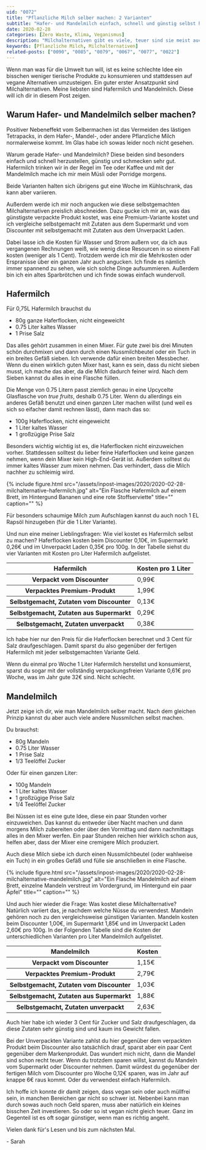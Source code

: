 ```yaml
---
uid: "0072"
title: "Pflanzliche Milch selber machen: 2 Varianten"
subtitle: "Hafer- und Mandelmilch einfach, schnell und günstig selbst herstellen."
date: 2020-02-28
categories: [Zero Waste, Klima, Veganismus]
description: "Milchalternativen gibt es viele, teuer sind sie meist auch. Dabei lässt sich pflanzliche Milch einfach und günstig selber machen."
keywords: [Pflanzliche Milch, Milchalternativen]
related-posts: ["0090", "0085", "0079", "0067", "0077", "0022"]
---
```

Wenn man was für die Umwelt tun will, ist es keine schlechte Idee ein bisschen weniger tierische Produkte zu konsumieren und stattdessen auf vegane Alternativen umzusteigen. Ein guter erster Ansatzpunkt sind Milchalternativen. Meine liebsten sind Hafermilch und Mandelmilch. Diese will ich dir in diesem Post zeigen.

## Warum Hafer- und Mandelmilch selber machen?
Positiver Nebeneffekt vom Selbermachen ist das Vermeiden des lästigen Tetrapacks, in dem Hafer-, Mandel-, oder andere Pflanzliche Milch normalerweise kommt. Im Glas habe ich sowas leider noch nicht gesehen.

Warum gerade Hafer- und Mandelmilch? Diese beiden sind besonders einfach und schnell herzustellen, günstig und schmecken sehr gut. Hafermilch trinken wir in der Regel im Tee oder Kaffee und mit der Mandelmilch mache ich mir mein Müsli oder Porridge morgens.

Beide Varianten halten sich übrigens gut eine Woche im Kühlschrank, das kann aber variieren.

Außerdem werde ich mir noch angucken wie diese selbstgemachten Milchalternativen preislich abschneiden. Dazu gucke ich mir an, was das günstigste verpackte Produkt kostet, was eine Premium-Variante kostet und ich vergleiche selbstgemacht mit Zutaten aus dem Supermarkt und vom Discounter mit selbstgemacht mit Zutaten aus dem Unverpackt Laden.

Dabei lasse ich die Kosten für Wasser und Strom außern vor, da ich aus vergangenen Rechnungen weiß, wie wenig diese Resourcen in so einem Fall kosten (weniger als 1 Cent). Trotzdem werde ich mir die Mehrkosten oder Erspranisse über ein ganzen Jahr auch angucken. Ich finde es nämlich immer spannend zu sehen, wie sich solche Dinge aufsummieren. Außerdem bin ich ein altes Sparbrötchen und ich finde sowas einfach wundervoll.

## Hafermilch
Für 0,75L Hafermilch brauchst du
- 80g ganze Haferflocken, nicht eingeweicht
- 0.75 Liter kaltes Wasser
- 1 Prise Salz

Das alles gehört zusammen in einen Mixer. Für gute zwei bis drei Minuten schön durchmixen und dann durch einen Nussmilchbeutel oder ein Tuch in ein breites Gefäß sieben. Ich verwende dafür einen breiten Messbecher. Wenn du einen wirklich guten Mixer hast, kann es sein, dass du nicht sieben musst, ich mache das aber, da die Milch dadurch feiner wird. Nach dem Sieben kannst du alles in eine Flasche füllen.

Die Menge von 0.75 Litern passt ziemlich genau in eine Upcycelte Glasflasche von _true fruits_, deshalb 0.75 Liter. Wenn du allerdings ein anderes Gefäß benutzt und einen ganzen Liter machen willst (und weil es sich so eifacher damit rechnen lässt), dann mach das so:
- 100g Haferflocken, nicht eingeweicht
- 1 Liter kaltes Wasser
- 1 großzügige Prise Salz

Besonders wichtig wichtig ist es, die Haferflocken nicht einzuweichen vorher. Stattdessen solltest du lieber feine Haferflocken und keine ganzen nehmen, wenn dein Mixer kein High-End-Gerät ist. Außerdem solltest du immer kaltes Wasser zum mixen nehmen. Das verhindert, dass die Milch nachher zu schleimig wird.

{% include figure.html src="/assets/inpost-images/2020/2020-02-28-milchalternative-hafermilch.jpg" alt="Ein Flasche Hafermilch auf einem Brett, im Hintergund Bananen und eine rote Stoffserviette" title="" caption="" %}

Für besonders schaumige Milch zum Aufschlagen kannst du auch noch 1 EL Rapsöl hinzugeben (für die 1 Liter Variante).

Und nun eine meiner Lieblingsfragen: Wie viel kostet es Hafermilch selbst zu machen? Haferflocken kosten beim Discounter 0,10€, im Supermarkt 0,26€ und im Unverpackt Laden 0,35€ pro 100g. In der Tabelle siehst du vier Varianten mit Kosten pro Liter Hafermilch aufgelistet.

<table>
  <thead>
    <tr>
      <th>Hafermilch</th>
      <th>Kosten pro 1 Liter</th>
    </tr>
  </thead>
  <tbody>
    <tr>
      <th>Verpackt vom Discounter</th>
      <td data-label="Kosten pro 1 Liter">0,99€</td>
    </tr>
    <tr>
      <th>Verpacktes Premium-Produkt</th>
      <td data-label="Kosten pro 1 Liter">1,99€</td>
    </tr>
    <tr>
      <th>Selbstgemacht, Zutaten vom Discounter</th>
      <td data-label="Kosten pro 1 Liter">0,13€</td>
    </tr>
    <tr>
      <th>Selbstgemacht, Zutaten aus Supermarkt</th>
      <td data-label="Kosten pro 1 Liter">0,29€</td>
    </tr>
    <tr>
      <th>Selbstgemacht, Zutaten unverpackt</th>
      <td data-label="Kosten pro 1 Liter">0,38€</td>
    </tr>
  </tbody>
</table>

Ich habe hier nur den Preis für die Haferflocken berechnet und 3 Cent für Salz draufgeschlagen. Damit sparst du also gegenüber der fertigen Hafermilch mit jeder selbstgemachten Variante Geld.

Wenn du einmal pro Woche 1 Liter Hafermilch herstellst und konsumierst, sparst du sogar mit der vollständig verpackungsfreien Variante 0,61€ pro Woche, was im Jahr gute 32€ sind. Nicht schlecht.

## Mandelmilch
Jetzt zeige ich dir, wie man Mandelmilch selber macht. Nach dem gleichen Prinzip kannst du aber auch viele andere Nussmilchen selbst machen.

Du brauchst:
- 80g Mandeln
- 0.75 Liter Wasser
- 1 Prise Salz
- 1/3 Teelöffel Zucker

Oder für einen ganzen Liter:
- 100g Mandeln
- 1 Liter kaltes Wasser
- 1 großzügige Prise Salz
- 1/4 Teelöffel Zucker

Bei Nüssen ist es eine gute Idee, diese ein paar Stunden vorher einzuweichen. Das kannst du entweder über Nacht machen und dann morgens Milch zubereiten oder über den Vormittag und dann nachmittags alles in den Mixer werfen. Ein paar Stunden reichen hier wirklich schon aus, helfen aber, dass der Mixer eine cremigere Milch produziert.

Auch diese Milch siebe ich durch einen Nussmilchbeutel (oder wahlweise ein Tuch) in ein großes Gefäß und fülle sie anschließen in eine Flasche.

{% include figure.html src="/assets/inpost-images/2020/2020-02-28-milchalternative-mandelmilch.jpg" alt="Ein Flasche Mandelmilch auf einem Brett, einzelne Mandeln verstreut im Vordergrund, im Hintergund ein paar Äpfel" title="" caption="" %}

Und auch hier wieder die Frage: Was kostet diese Milchalternative? Natürlich variiert das, je nachdem welche Nüsse du verwendest. Mandeln gehören noch zu den vergleichsweise günstigen Varianten. Mandeln kosten beim Discounter 1,00€, im Supermarkt 1,85€ und im Unverpackt Laden 2,60€ pro 100g. In der Folgenden Tabelle sind die Kosten der unterschiedlichen Varianten pro Liter Mandelmilch aufgelistet.

<table>
  <thead>
    <tr>
      <th>Mandelmilch</th>
      <th>Kosten</th>
    </tr>
  </thead>
  <tbody>
    <tr>
      <th>Verpackt vom Discounter</th>
      <td data-label="Kosten pro 1 Liter">1,15€</td>
    </tr>
    <tr>
      <th>Verpacktes Premium-Produkt</th>
      <td data-label="Kosten pro 1 Liter">2,79€</td>
    </tr>
    <tr>
      <th>Selbstgemacht, Zutaten vom Discounter</th>
      <td data-label="Kosten pro 1 Liter">1,03€</td>
    </tr>
    <tr>
      <th>Selbstgemacht, Zutaten aus Supermarkt</th>
      <td data-label="Kosten pro 1 Liter">1,88€</td>
    </tr>
    <tr>
      <th>Selbstgemacht, Zutaten unverpackt</th>
      <td data-label="Kosten pro 1 Liter">2,63€</td>
    </tr>
  </tbody>
</table>

Auch hier habe ich wieder 3 Cent für Zucker und Salz draufgeschlagen, da diese Zutaten sehr günstig sind und kaum ins Gewicht fallen.

Bei der Unverpackten Variante zahlst du hier gegenüber dem verpackten Produkt beim Discounter also tatsächlich drauf, sparst aber ein paar Cent gegenüber dem Markenprodukt. Das wundert mich nicht, dann die Mandel sind schon recht teuer. Wenn du trotzdem sparen willst, kannst du Mandeln vom Supermarkt oder Discounter nehmen. Damit würdest du gegenüber der fertigen Milch vom Discounter pro Woche 0,12€ sparen, was im Jahr auf knappe 6€ raus kommt. Oder du verwendest einfach Hafermilch.

Ich hoffe ich konnte dir damit zeigen, dass vegan sein oder auch müllfrei sein, in manchen Bereichen gar nicht so schwer ist. Nebenbei kann man durch sowas auch noch Geld sparen, muss aber natürlich ein kleines bisschen Zeit investieren. So oder so ist vegan nicht gleich teuer. Ganz im Gegenteil ist es oft sogar günstiger, wenn man es richtig angeht.

Vielen dank für's Lesen und bis zum nächsten Mal.

\- Sarah
